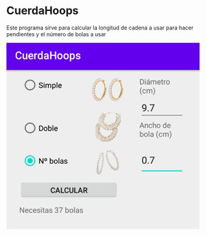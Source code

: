 # CuerdaHoops

Este programa sirve para calcular la longitud de cadena a usar para hacer pendientes y el número de bolas a usar

![Preview](preview.png)
